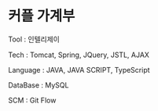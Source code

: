 <h1> 커플 가계부  </h1>
<p>Tool : 인텔리제이</p>

<p> Tech : Tomcat, Spring, JQuery, JSTL, AJAX </p>

<p> Language : JAVA, JAVA SCRIPT, TypeScript </p>

<p> DataBase : MySQL</p>

<p> SCM : Git Flow</p>

